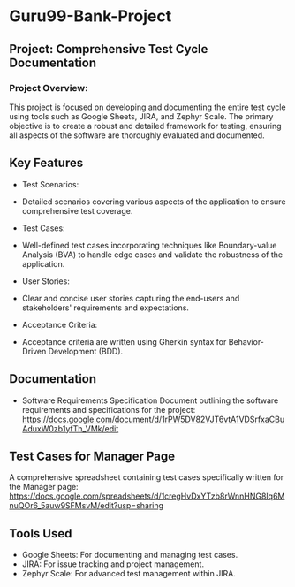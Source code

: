# Guru99-Bank-Project

## Project: Comprehensive Test Cycle Documentation 

### Project Overview:
This project is focused on developing and documenting the entire test cycle using tools such as Google Sheets, JIRA, and Zephyr Scale. 
The primary objective is to create a robust and detailed framework for testing, ensuring all aspects of the software are thoroughly evaluated and documented.

## Key Features
* Test Scenarios:
- Detailed scenarios covering various aspects of the application to ensure comprehensive test coverage.
  
* Test Cases:
- Well-defined test cases incorporating techniques like Boundary-value Analysis (BVA) to handle edge cases and validate the robustness of the application.

* User Stories:
- Clear and concise user stories capturing the end-users and stakeholders' requirements and expectations.
  
* Acceptance Criteria:
- Acceptance criteria are written using Gherkin syntax for Behavior-Driven Development (BDD).
  
## Documentation
* Software Requirements Specification
Document outlining the software requirements and specifications for the project:
https://docs.google.com/document/d/1rPW5DV82VJT6vtA1VDSrfxaCBuAduxW0zb1yfTh_VMk/edit

## Test Cases for Manager Page
A comprehensive spreadsheet containing test cases specifically written for the Manager page:
https://docs.google.com/spreadsheets/d/1cregHvDxYTzb8rWnnHNG8Iq6MnuQOr6_5auw9SFMsvM/edit?usp=sharing

## Tools Used

* Google Sheets: For documenting and managing test cases.
* JIRA: For issue tracking and project management.
* Zephyr Scale: For advanced test management within JIRA.

  
